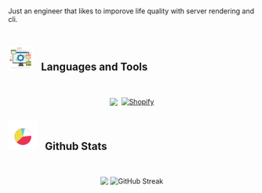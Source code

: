  

<br>
 
Just an engineer that likes to imporove life quality with server rendering and cli.
<br> <br>

## <picture> <img src = "./public/tools.gif?raw=true" width = 50px style="margin-right: 12px;"> </picture> Languages and Tools

<br>
<p align="center" style="white-space: nowrap;">
  <span style="display: inline-block;">
    <a href="https://skillicons.dev" rel="nofollow">
      <img 
        src="https://skillicons.dev/icons?i=remix,js,ts,go,docker,postgres,vim&perline=8" 
        style="vertical-align: middle; max-width: 100%;" 
      />
    </a>
  </span>
  <span style="display: inline-block;">
    <a href="https://shopify.dev" rel="nofollow">
      <img 
        width="50" 
        height="50" 
        src="https://img.icons8.com/nolan/64/shopify.png" 
        alt="Shopify" 
        style="vertical-align: middle; margin-left: 4px;" 
      />
    </a>
  </span>
</p>

## <picture> <img src = "./public/stats.gif?raw=true" width = 60px style="margin-right: 10px;"> </picture> Github Stats

<br>

<p align="center">

  <img src="https://github-readme-stats.vercel.app/api/top-langs/?username=JoNelson98&theme=transparent&hide_border=true&include_all_commits=true&count_private=true&layout=compact" align="center" />
  <img src="https://streak-stats.demolab.com?user=JoNelson98&theme=transparent&hide_border=true" alt="GitHub Streak" align="center" />
</p>
